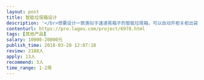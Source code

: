 ```yaml
---                
layout: post       
title: 智能垃圾箱设计           
description: '</br>想要设计一款类似于速递易箱子的智能垃圾箱，可以自动开柜关柜出袋投递，还有和软件连接的屏幕以及交互系统</br>'     
contenturl: https://pro.lagou.com/project/6978.html      
tags: [其他产品]            
salary: 10000-20000元          
publish_time: 2018-03-28 12:07:18         
review: 2188人                   
apply: 13人                   
recommend: 3人                   
time_range: 1-2周              
---                 
```


